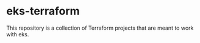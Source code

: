# eks-terraform

This repository is a collection of Terraform projects that are meant to work with eks.

